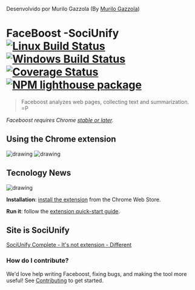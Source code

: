 Desenvolvido por Murilo Gazzola (By [Murilo Gazzola](https://facebook.com/gazzolamurilo))

# FaceBoost  -SociUnify  [![Linux Build Status](https://img.shields.io/travis/GoogleChrome/lighthouse/master.svg)](https://travis-ci.org/GoogleChrome/lighthouse) [![Windows Build Status](https://img.shields.io/appveyor/ci/paulirish/lighthouse/master.svg)](https://ci.appveyor.com/project/paulirish/lighthouse/branch/master) [![Coverage Status](https://img.shields.io/coveralls/GoogleChrome/lighthouse/master.svg)](https://coveralls.io/github/GoogleChrome/lighthouse?branch=master) [![NPM lighthouse package](https://img.shields.io/npm/v/lighthouse.svg)](https://npmjs.org/package/lighthouse)

> Faceboost analyzes web pages, collecting text and summarization. =P

_Faceboost requires Chrome [stable or later](https://googlechrome.github.io/current-versions/)._

## Using the Chrome extension

![drawing](https://lh3.googleusercontent.com/PqDr4rlACDdVSvNZWIAt52HnTmjAgyBGCp5eLGyxY65mh9Ff2UphPq7ULvPkzKjnkTrXFMuM=w640-h400-e365)
![drawing](http://52.32.125.221/unifyextension/soci1.png)

## Tecnology News
![drawing](http://52.32.125.221/unifyextension/soci2.png)

**Installation**: [install the extension](https://chrome.google.com/webstore/detail/faceboost-sociunify-%C2%AE/ehobhhjhcfmhhfpbblnodkdffpmglcko) from the Chrome Web Store.

**Run it**: follow the [extension quick-start guide](https://goo.gl/Vv4EZ5).
## Site is SociUnify
[SociUnify Complete - It's not extension - Different](52.32.125.221/unify/)

### How do I contribute?

We'd love help writing Faceboost, fixing bugs, and making the tool more useful!
See [Contributing](./CONTRIBUTING.md) to get started.


